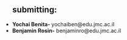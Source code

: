 <ul>
<h2>submitting:</h2>
<li><b>Yochai Benita- </b> yochaiben@edu.jmc.ac.il</li>
<li><b>Benjamin Rosin-</b> benjaminro@edu.jmc.ac.il</li>
</ul>